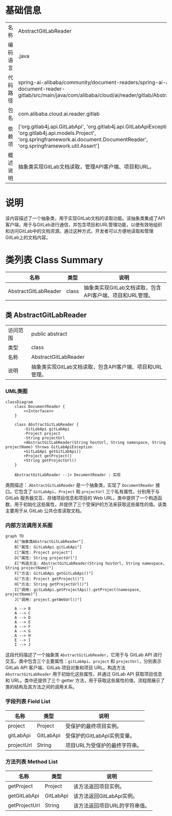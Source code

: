 # 基础信息

|      |      |
|------|------|
| 名称 | AbstractGitLabReader |
| 编码语言 | .java |
| 代码路径 | spring-ai-alibaba/community/document-readers/spring-ai-alibaba-starter-document-reader-gitlab/src/main/java/com/alibaba/cloud/ai/reader/gitlab/AbstractGitLabReader.java |
| 包名 | com.alibaba.cloud.ai.reader.gitlab |
| 依赖项 | ['org.gitlab4j.api.GitLabApi', 'org.gitlab4j.api.GitLabApiException', 'org.gitlab4j.api.models.Project', 'org.springframework.ai.document.DocumentReader', 'org.springframework.util.Assert'] |
| 概述说明 | 抽象类实现GitLab文档读取，管理API客户端、项目和URL。 |

# 说明

该内容描述了一个抽象类，用于实现GitLab文档的读取功能。该抽象类集成了API客户端，用于与GitLab进行通信，并包含项目和URL管理功能，以便有效地组织和访问GitLab中的文档资源。通过这种方式，开发者可以方便地读取和管理GitLab上的文档内容。

# 类列表 Class Summary

| 名称   | 类型  | 说明 |
|-------|------|-------------|
| AbstractGitLabReader | class | 抽象类实现GitLab文档读取，包含API客户端、项目和URL管理。 |



## 类 AbstractGitLabReader

|      |      |
|------|------|
| 访问范围 | public abstract |
| 类型 | class |
| 名称 | AbstractGitLabReader |
| 说明 | 抽象类实现GitLab文档读取，包含API客户端、项目和URL管理。 |


### UML类图

```mermaid
classDiagram
    class DocumentReader {
        <<Interface>>
    }

    class AbstractGitLabReader {
        -GitLabApi gitLabApi
        -Project project
        -String projectUrl
        +AbstractGitLabReader(String hostUrl, String namespace, String projectName) throws GitLabApiException
        +GitLabApi getGitLabApi()
        +Project getProject()
        +String getProjectUrl()
    }

    AbstractGitLabReader --|> DocumentReader : 实现
```

类图描述：
`AbstractGitLabReader` 是一个抽象类，实现了 `DocumentReader` 接口。它包含了 `GitLabApi`、`Project` 和 `projectUrl` 三个私有属性，分别用于与 GitLab 服务器交互、存储项目信息和项目的 Web URL。类中提供了一个构造函数，用于初始化这些属性，并提供了三个受保护的方法来获取这些属性的值。该类主要用于从 GitLab 公共仓库读取文档。


### 内部方法调用关系图

```mermaid
graph TD
    A["抽象类AbstractGitLabReader"]
    B["属性: GitLabApi gitLabApi"]
    C["属性: Project project"]
    D["属性: String projectUrl"]
    E["构造方法: AbstractGitLabReader(String hostUrl, String namespace, String projectName)"]
    F["方法: GitLabApi getGitLabApi()"]
    G["方法: Project getProject()"]
    H["方法: String getProjectUrl()"]
    I["调用: gitLabApi.getProjectApi().getProject(namespace, projectName)"]
    J["调用: project.getWebUrl()"]

    A --> B
    A --> C
    A --> D
    A --> E
    A --> F
    A --> G
    A --> H
    E --> I
    I --> J
```

这段代码描述了一个抽象类 `AbstractGitLabReader`，它用于与 GitLab API 进行交互。类中包含三个主要属性：`gitLabApi`、`project` 和 `projectUrl`，分别表示 GitLab API 客户端、GitLab 项目对象和项目 URL。构造方法 `AbstractGitLabReader` 用于初始化这些属性，并通过 GitLab API 获取项目信息和 URL。类中还提供了三个 getter 方法，用于获取这些属性的值。流程图展示了类的结构及其方法之间的调用关系。

### 字段列表 Field List

| 名称  | 类型  | 说明 |
|-------|-------|------|
| project | Project | 受保护的最终项目实例。 |
| gitLabApi | GitLabApi | 受保护的GitLabApi实例变量。 |
| projectUrl | String | 项目URL为受保护的最终字符串。 |

### 方法列表 Method List

| 名称  | 类型  | 说明 |
|-------|-------|------|
| getProject | Project | 该方法返回项目实例。 |
| getGitLabApi | GitLabApi | 该方法返回GitLabApi实例。 |
| getProjectUrl | String | 该方法返回项目URL的字符串值。 |





